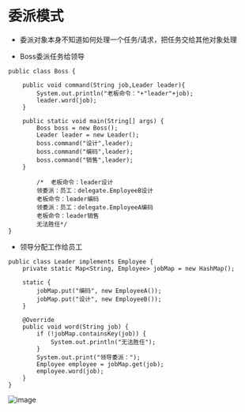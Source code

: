 # 委派模式

* 委派对象本身不知道如何处理一个任务/请求，把任务交给其他对象处理

* Boss委派任务给领导
~~~
public class Boss {

    public void command(String job,Leader leader){
        System.out.println("老板命令："+"leader"+job);
        leader.word(job);
    }

    public static void main(String[] args) {
        Boss boss = new Boss();
        Leader leader = new Leader();
        boss.command("设计",leader);
        boss.command("编码",leader);
        boss.command("销售",leader);
    }
    
        /*  老板命令：leader设计
        领委派：员工：delegate.EmployeeB设计
        老板命令：leader编码
        领委派：员工：delegate.EmployeeA编码
        老板命令：leader销售
        无法胜任*/
}
~~~

* 领导分配工作给员工
~~~
public class Leader implements Employee {
    private static Map<String, Employee> jobMap = new HashMap();

    static {
        jobMap.put("编码", new EmployeeA());
        jobMap.put("设计", new EmployeeB());
    }

    @Override
    public void word(String job) {
        if (!jobMap.containsKey(job)) {
            System.out.println("无法胜任");
        }
        System.out.print("领导委派：");
        Employee employee = jobMap.get(job);
        employee.word(job);
    }
}
~~~
![image](https://user-images.githubusercontent.com/64847551/224004491-4f601144-b2ea-4891-b80e-96f6d4be6d42.png)


